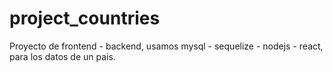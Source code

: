 # project_countries
Proyecto de frontend - backend, usamos mysql - sequelize - nodejs - react, para los datos de un pais.
